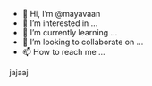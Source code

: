 - 👋 Hi, I’m @mayavaan
- 👀 I’m interested in ...
- 🌱 I’m currently learning ...
- 💞️ I’m looking to collaborate on ...
- 📫 How to reach me ...

<!---
mayavaan/mayavaan is a ✨ special ✨ repository because its `README.md` (this file) appears on your GitHub profile.
You can click the Preview link to take a look at your changes.
--->
jajaaj
